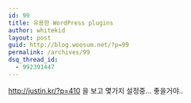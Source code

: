 ```yaml
---
id: 99
title: 유용한 WordPress plugins
author: whitekid
layout: post
guid: http://blog.woosum.net/?p=99
permalink: /archives/99
dsq_thread_id:
  - 992391447
---
```

http://justin.kr/?p=410 을 보고 몇가지 설정중... 좋을거야..